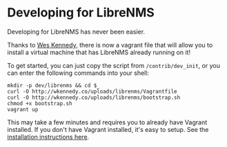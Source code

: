 # Developing for LibreNMS

Developing for LibreNMS has never been easier.

Thanks to [Wes Kennedy](https://twitter.com/livearchivist), there is
now a vagrant file that will allow you to install a virtual machine
that has LibreNMS already running on it!

To get started, you can just copy the script from `/contrib/dev_init`,
or you can enter the following commands into your shell:

```
mkdir -p dev/librenms && cd $_
curl -O http://wkennedy.co/uploads/librenms/Vagrantfile
curl -O http://wkennedy.co/uploads/librenms/bootstrap.sh
chmod +x bootstrap.sh
vagrant up
```

This may take a few minutes and requires you to already have Vagrant
installed.  If you don't have Vagrant installed, it's easy to setup.
See the [installation instructions here](http://docs.vagrantup.com/v2/installation/).

